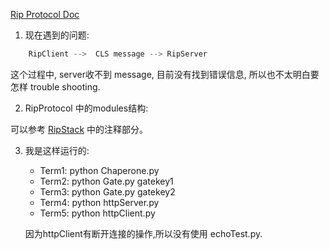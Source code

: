 [Rip Protocol Doc](./Rip.md)

1. 现在遇到的问题:

```python
    RipClient -->  CLS message --> RipServer
```

这个过程中, server收不到 message, 目前没有找到错误信息, 所以也不太明白要怎样 trouble shooting.

2. RipProtocol 中的modules结构:

可以参考 [RipStack](./RipProtocol/RipStack.py) 中的注释部分。

3. 我是这样运行的:

   + Term1:   python Chaperone.py
   + Term2:   python Gate.py gatekey1
   + Term3:   python Gate.py gatekey2
   + Term4:   python httpServer.py
   + Term5:   python httpClient.py

   因为httpClient有断开连接的操作,所以没有使用 echoTest.py.
